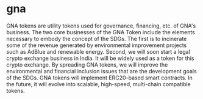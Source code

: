# gna
GNA tokens are utility tokens used for governance, financing, etc. of GNA's business. The two core businesses of the GNA Token include the elements necessary to embody the concept of the SDGs. The first is to incinerate some of the revenue generated by environmental improvement projects such as AdBlue and renewable energy. Second, we will soon start a legal crypto exchange business in India. It will be widely used as a token for this crypto exchange. By spreading GNA tokens, we will improve the environmental and financial inclusion issues that are the development goals of the SDGs. GNA tokens will implement ERC20-based smart contracts. In the future, it will evolve into scalable, high-speed, multi-chain compatible tokens.
